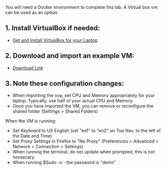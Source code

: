 You will need a Docker environment to complete this lab.  A Virtual box vm can be used as an option:

## 1. Install VirtualBox if needed:

* [Get and Install VirtualBox for your Laptop](http://www.oracle.com/technetwork/server-storage/virtualbox/overview/index.html)

## 2. Download and import an example VM:

* [Download Link](https://drive.google.com/open?id=1b_1Mdmwol8gjkcx4B_VmSLSPDOiBKYr1)

## 3. Note these configuration changes:

* When importing the ova, set CPU and Memory appropriately for your laptop.  Typically, use half of your actual CPU and Memory.
* Once you have imported the VM, you can remove or reconfigure the shared folder (Settings > Shared Folders)

When the VM is running:
* Set Keyboard to US English (set "en1" to "en2" on Top Nav, to the left of the Date and Time)
* Set Proxy Settings in Firefox to "No Proxy" (Preferences > Advanced > Network > Connection > Settings)
* When running the terminal, do not update when prompted, this is not nessecary.
* When running $Sudo -s - the password is "demo"
